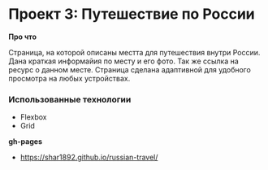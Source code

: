 # Проект 3: Путешествие по России

**Про что**

Страница, на которой описаны местта для путешествия внутри России.
Дана краткая информайия по месту и его фото. Так же ссылка на ресурс о данном месте.
Страница сделана адаптивной для удобного просмотра на любых устройствах.

### Использованные технологии
* Flexbox
* Grid

**gh-pages**

* https://shar1892.github.io/russian-travel/